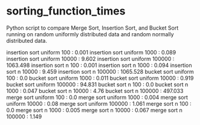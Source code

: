 # sorting_function_times
Python script to compare Merge Sort, Insertion Sort, and Bucket Sort running on random uniformly distributed data and random normally distributed data.

insertion sort uniform 100 : 0.001
insertion sort uniform 1000 : 0.089
insertion sort uniform 10000 : 9.602
insertion sort uniform 100000 : 1063.498
insertion sort n 100 : 0.001
insertion sort n 1000 : 0.094
insertion sort n 10000 : 9.459
insertion sort n 100000 : 1065.528
bucket sort uniform 100 : 0.0
bucket sort uniform 1000 : 0.011
bucket sort uniform 10000 : 0.919
bucket sort uniform 100000 : 94.831
bucket sort n 100 : 0.0
bucket sort n 1000 : 0.047
bucket sort n 10000 : 4.76
bucket sort n 100000 : 497.033
merge sort uniform 100 : 0.0
merge sort uniform 1000 : 0.004
merge sort uniform 10000 : 0.08
merge sort uniform 100000 : 1.061
merge sort n 100 : 0.0
merge sort n 1000 : 0.005
merge sort n 10000 : 0.067
merge sort n 100000 : 1.149
